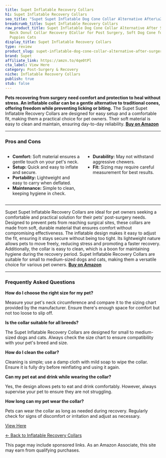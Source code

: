 ```yaml
---
title: Supet Inflatable Recovery Collars
h1: Supet Inflatable Recovery Collars
seo_title: "Supet Supet Inflatable Dog Cone Collar Alternative After\u2026"
breadcrumb_title: Supet Inflatable Recovery Collars
raw_product_title: Supet Inflatable Dog Cone Collar Alternative After Surgery, Doggie
  Neck Donut Collar Recovery ECollar for Post Surgery, Soft Dog Cone for Small Medium
  Puppies Cats
display_title: Supet Inflatable Recovery Collars
type: review
product_slug: supet-inflatable-dog-cone-collar-alternative-after-surgery-doggie-neck-d727e54c
brand: Supet
affiliate_link: https://amzn.to/4qe0tPl
cta_label: View Here
category: Post-Surgery & Recovery
niche: Inflatable Recovery Collars
publish: true
stub: false
---
```


<div id="intro" class="full-width">
  <p><strong>Pets recovering from surgery need comfort and protection to heal without stress. An inflatable collar can be a gentle alternative to traditional cones, offering freedom while preventing licking or biting.</strong> The Supet Supet Inflatable Recovery Collars are designed for easy setup and a comfortable fit, making them a practical choice for pet owners. Their soft material is easy to clean and maintain, ensuring day-to-day reliability. <a href="https://amzn.to/4qe0tPl" rel="nofollow sponsored noopener" target="_blank"><strong>Buy on Amazon</strong></a></p>
</div>

<hr />
<h3 id="pros-cons">Pros and Cons</h3>
<div class="pc-grid" style="display:grid;grid-template-columns:1fr 1fr;gap:16px;">
  <ul>
    <li><strong>Comfort:</strong> Soft material ensures a gentle touch on your pet's neck.</li>
    <li><strong>Setup:</strong> Quick and easy to inflate and secure.</li>
    <li><strong>Portability:</strong> Lightweight and easy to carry when deflated.</li>
    <li><strong>Maintenance:</strong> Simple to clean, keeping hygiene in check.</li>
  </ul>
  <ul>
    <li><strong>Durability:</strong> May not withstand aggressive chewers.</li>
    <li><strong>Fit:</strong> Sizing may require careful measurement for best results.</li>
  </ul>
</div>
<hr />

<div class="full-width">
  <p>Supet Supet Inflatable Recovery Collars are ideal for pet owners seeking a comfortable and practical solution for their pets' post-surgery needs. Designed to prevent pets from reaching surgical sites, these collars are made from soft, durable material that ensures comfort without compromising effectiveness. The inflatable design makes it easy to adjust the fit, ensuring it stays secure without being too tight. Its lightweight nature allows pets to move freely, reducing stress and promoting a faster recovery. Additionally, the collar is easy to clean, which is a boon for maintaining hygiene during the recovery period. Supet Inflatable Recovery Collars are suitable for small to medium-sized dogs and cats, making them a versatile choice for various pet owners. <a href="https://amzn.to/4qe0tPl" rel="nofollow sponsored noopener" target="_blank"><strong>Buy on Amazon</strong></a></p>
</div>

<hr />
<h3 id="faqs">Frequently Asked Questions</h3>

<p><strong>How do I choose the right size for my pet?</strong></p>
<p>Measure your pet's neck circumference and compare it to the sizing chart provided by the manufacturer. Ensure there's enough space for comfort but not too loose to slip off.</p>

<p><strong>Is the collar suitable for all breeds?</strong></p>
<p>The Supet Inflatable Recovery Collars are designed for small to medium-sized dogs and cats. Always check the size chart to ensure compatibility with your pet's breed and size.</p>

<p><strong>How do I clean the collar?</strong></p>
<p>Cleaning is simple; use a damp cloth with mild soap to wipe the collar. Ensure it is fully dry before reinflating and using it again.</p>

<p><strong>Can my pet eat and drink while wearing the collar?</strong></p>
<p>Yes, the design allows pets to eat and drink comfortably. However, always supervise your pet to ensure they are not struggling.</p>

<p><strong>How long can my pet wear the collar?</strong></p>
<p>Pets can wear the collar as long as needed during recovery. Regularly check for signs of discomfort or irritation and adjust as necessary.</p>
<p><a class="btn" href="https://amzn.to/4qe0tPl" target="_blank" rel="nofollow sponsored noopener">View Here</a></p>
<p><a href="/roundups/post-surgery-recovery/inflatable-recovery-collars/">← Back to Inflatable Recovery Collars</a></p>
<aside class="disclosure">This page may include sponsored links. As an Amazon Associate, this site may earn from qualifying purchases.</aside>
